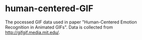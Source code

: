 # human-centered-GIF
The pocessed GIF data used in paper "Human-Centered Emotion Recognition in Animated GIFs". Data is collected from http://gifgif.media.mit.edu/.
